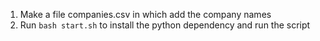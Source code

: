 1. Make a file companies.csv in which add the company names
2. Run `bash start.sh` to install the python dependency and run the script